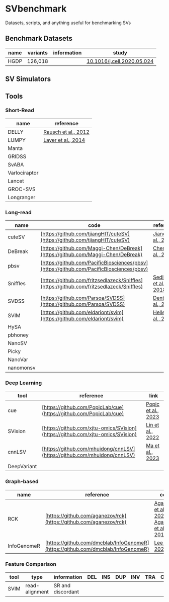 # SVbenchmark
Datasets, scripts, and anything useful for benchmarking SVs




## Benchmark Datasets

| name | variants | information | study |
| ---- | -------- | ----------- | ------- |
| HGDP | 126,018 |  | [10.1016/j.cell.2020.05.024](https://www.cell.com/cell/fulltext/S0092-8674(20)30619-X?_returnURL=https%3A%2F%2Flinkinghub.elsevier.com%2Fretrieve%2Fpii%2FS009286742030619X%3Fshowall%3Dtrue)




## SV Simulators






## Tools


### Short-Read

| name | reference |
| ---- | --------- |
| DELLY | [Rausch et al., 2012](https://academic.oup.com/bioinformatics/article/28/18/i333/245403) |
| LUMPY | [Layer et al., 2014](https://genomebiology.biomedcentral.com/articles/10.1186/gb-2014-15-6-r84) |
| Manta | | 
| GRIDSS | |
| SvABA | | 
| Varlociraptor | | 
| Lancet | | 
| GROC-SVS | |
| Longranger | |


### Long-read

| name | code | reference |
| ---- | ----- | --------- |
| cuteSV | [https://github.com/tjiangHIT/cuteSV](https://github.com/tjiangHIT/cuteSV) | [Jiang et al., 2020](https://genomebiology.biomedcentral.com/articles/10.1186/s13059-020-02107-y)
| DeBreak | [https://github.com/Maggi-Chen/DeBreak](https://github.com/Maggi-Chen/DeBreak) | [Chen et al., 2023](https://www.nature.com/articles/s41467-023-35996-1)
| pbsv | [https://github.com/PacificBiosciences/pbsv](https://github.com/PacificBiosciences/pbsv) ||
| Sniffles | [https://github.com/fritzsedlazeck/Sniffles](https://github.com/fritzsedlazeck/Sniffles)| [Sedlaczek et al., 2018](https://www.nature.com/articles/s41592-018-0001-7)
| SVDSS | [https://github.com/Parsoa/SVDSS](https://github.com/Parsoa/SVDSS)| [Denti et al., 2022](https://www.nature.com/articles/s41592-022-01674-1) |
| SVIM | [https://github.com/eldariont/svim](https://github.com/eldariont/svim) | [Heller et al., 2019](https://academic.oup.com/bioinformatics/article/35/17/2907/5298305) |
| HySA | | 
| pbhoney | |
| NanoSV | | 
| Picky | | 
| NanoVar | |
| nanomonsv | |




### Deep Learning

| tool | reference | link |
| ---- | --------- | ---- |
| cue | [https://github.com/PopicLab/cue](https://github.com/PopicLab/cue)| [Popic et al., 2023](https://www.nature.com/articles/s41592-023-01799-x)|
| SVision | [https://github.com/xjtu-omics/SVision](https://github.com/xjtu-omics/SVision) | [Lin et al., 2022](https://www.nature.com/articles/s41592-022-01609-w)|
| cnnLSV | [https://github.com/mhuidong/cnnLSV](https://github.com/mhuidong/cnnLSV)| [Ma et al., 2023](https://bmcbioinformatics.biomedcentral.com/articles/10.1186/s12859-023-05243-x)
| DeepVariant | |


### Graph-based 

| name | reference | code |
| ---- | --------- | ---- |
| RCK |  [https://github.com/aganezov/rck](https://github.com/aganezov/rck)| [Aganezov et al., 2020](https://genome.cshlp.org/content/30/9/1274) <br/> [Aganezov et al., 2019](https://bmcbioinformatics.biomedcentral.com/articles/10.1186/s12859-019-3208-4) |
| InfoGenomeR | [https://github.com/dmcblab/InfoGenomeR](https://github.com/dmcblab/InfoGenomeR)| [Lee et al., 2021](https://www.nature.com/articles/s41467-021-22671-6)


### Feature Comparison
| tool | type | information | DEL | INS | DUP | INV | TRA | CMPLX |
| ---- | --------- | ---- | ---- | ----- | ---- | ---- | ---- | ---- |
| SVIM | read-alignment | SR and discordant | | | | | |










